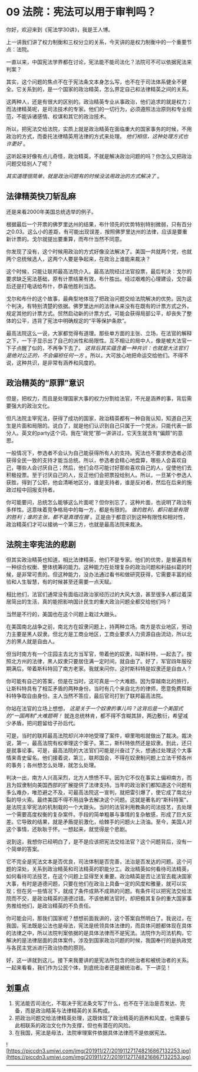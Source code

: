 # 09 法院：宪法可以用于审判吗？

你好，欢迎来到《宪法学30讲》，我是王人博。

上一讲我们讲了权力制衡和三权分立的关系，今天讲的是权力制衡中的一个重要节点：法院。

一直以来，中国宪法学界都在讨论，宪法能不能司法化？法院可不可以依据宪法来判案？

其实，这个问题的焦点不在于宪法条文本身怎么写，也不在于司法体系健全不健全。它关系到的，是一个国家的政治精英，怎么界定自己和法律精英之间的关系。

这两种人，还是有很大的区别的。政治精英专业从事政治，他们追求的就是权力；而法律精英呢，是司法技术的专家。他们的一切行为，必须遵照法治原则和专业规范，不能诉诸感情、权谋和其它的政治技术。

所以，把宪法交给法院，实质上就是政治精英在面临重大的国家事务的时候，不用政治的方式，而委托法律精英用法律的方式来处理。 *他们相信，这种处理方式也许更好* 。

这听起来好像有点儿奇怪，政治精英，不就是解决政治问题的吗？你怎么又把政治问题交给别人了呢？

 *其实道理很简单，就是政治问题有的时候没法用政治的方式解决了* 。

## 法律精英快刀斩乱麻

还是来看2000年美国总统选举的例子。

根据最后一个开票的佛罗里达州的结果，布什领先的优势特别特别微弱，只有百分之0.03。这么小的差距，有可能出现误差，按照佛罗里达州的法律，应该是要重新计票的。戈尔就提出要重算，而布什当然不同意。

你发现了没有，这个时候用政治的方式好像没法解决了。美国一共就两个党，也就两个总统候选人，这两个人要是争起来，在政治上谁能来裁决？

这个时候，只能让联邦最高法院介入。最高法院经过法官投票，最后判决：戈尔的要求缺乏宪法基础，原有计票结果有效，布什胜出。经过艰难的心理建设，戈尔最后还是打电话给布什，恭喜他胜利当选。

戈尔和布什的这个故事，最典型地体现了把政治问题交给法院解决的优势。因为这个判决，有特别清楚的依据。佛罗里达州的法律从来没有在既有的计票方式之外，规定其他的计票方式。贸然启动新的计票方式，可能会获得局部公平，却丧失了整体的公平，违背了宪法中明确规定的“平等保护条款”。

最高法院这么一说，大家都觉得有道理。那些单方面的主张、立场，在法官的解释之下，一下子显示出了自己的派性和局限性。互不相让的局中人，像是被大法官一下子点醒了似的，不再争下去了。 *这背后其实蕴含着一种共识：也就是大法官们是绝对公正的，不会偏袒任何一方* 。所以，大可放心地把命运交给他们。不得不说，这种共识，是非常有涵养和风度的。

## 政治精英的“原罪”意识

但是，把权力，而且是处理国家大事的权力分割给法官，不光是涵养的事，背后需要强大的政治文化。

但凡法院主宰宪法，获得了成功的国家，政治精英都有一种自我认知，知道自己天生是片面和局限的。说白了，就是他们认识到自己只属于一个党派，只能代表一部分人。英文的party这个词，我在“政党”那一讲讲过，它天生就含有“偏颇”的意思。

一般情况下，参选者不会认为自己能获得所有人的支持。宪法也不要求参选者必须获得全民一致的支持才能当总统。所以，参选者会精心地盘算，哪些人会喜欢自己，哪些人会讨厌自己；然后，他们会尽可能讨好那些喜欢自己的人，促使他们去积极投票。至于讨厌自己的人，反正他们会把票投给别人。所以，一旦某个参选人获胜，得到了公职，他会清晰地区分，谁是支持者，谁是反对者，然后在后来的施政过程中回报支持者。

你可能要问，总统怎么能够这么片面呢？但你别忘了，这种片面，也说明了政治有多样性。这意味着竞争格局中的每一方，都是有限的。 *谁的胜利，都只能是有限的胜利；谁的主张，都不是真理在握* 。正是由于都意识到这种有限性和相对性，政治精英们才可以接纳一个第三方，也就是最高法院来裁决。

## 法院主宰宪法的悲剧

但其实政治精英也知道，相比法律精英，他们不是专家。他们的优势，是普遍具有一种综合权衡、整体统筹的能力。这种能力在处理复杂的政治问题和利益纠葛的时候，是非常可贵的。但这种能力，没办法通过看书和做研究获得，它需要丰富的经验和人生智慧，有的时候甚至还需要一点天赋。

相比他们，法官们通常没有面临过政治家经历过的大风大浪，甚至很多人都过着深居简出的生活，真的能把影响国计民生的重大政治问题全都交给他们吗？

当然是不行的，美国也在这个问题上栽过大跟头。

在美国南北战争之前，南北方在奴隶问题上，持两种立场。南方是农业地区，劳动力主要是黑人奴隶。但北方是工商业地区，工商业要求人力资源自由流动，所以北方的黑人就是自由人。

但当时南方有一个庄园主去北方当军官，带着他的奴隶，叫斯科特，—起去了。按照北方州的法律，黑人奴隶只要居住满一定时间，就自由了。好了，军官四年服役期满后，带着斯科特回了南方老家。我就来问你，这时斯科特是奴隶还是自由人？

你可能有自己的答案，但是在当时，这可真是一个大难题。因为穿越南北的旅行，让斯科特具有了相互矛盾的两种身份。当时有几个来自北方的律师，愿意免费帮斯科特争取自由身份。主人当然不答应，最后官司打到了联邦最高法院。

你站在法官的立场上想想， *这是关于一个奴隶的事儿吗？这背后是一个美国式的“一国两制”大难题啊！* 就连总统林肯，都不得不含糊其辞，两边敷衍，希望减少矛盾，把问题留给子孙后代。

可是，当时的联邦最高法院却兴冲冲地受理了案件，噼里啪啦就做出了裁决。裁决说，第一，最高法院有权审理这个案子。第二，斯科特依然还是奴隶。到此，还只是就事论事。可是，最高法院的大法官们可能是兴奋过了头，想通过处理这个大事情来青史留名。他们接着说，第三，联邦国会，不得在奴隶制问题上立法干预各州的事务；各州想怎么处理，就怎么处理。

判决一出，南方人兴高采烈，北方人愤愤不平。因为它不仅在事实上偏袒南方，而且为奴隶制向美国西部的扩展提供了法律支持。当年的政治家们都知道这个问题有多么难办，唯恐避之不及，可最高法院这一宣判，就把雷引爆了，使它成了南北分裂的导火索。最终美国不得不用战争去解决这个问题。这就是著名的“斯科特案”，是法院主宰宪法的机制栽的一个大跟头。当时的法官利用教条的司法技艺，去处理一个需要高度权衡的复杂案件。手段的简单粗暴与事情的复杂敏感，形成了巨大反差。它导致的结果，就是矛盾提前激化，给棘手的问题火上浇油。至今，美国人对这个事情，还耿耿于怀。一想起来，就觉得是个悲剧。

说到这，我想你已经明白了，是不是应该把宪法交给法官？这个问题背后，没有一个简单的答案。

它不完全是宪法文本是否优良，司法体制是否完善，法治是否发达的问题。这个问题的深处，关系到政治精英和司法精英的职能分工。政治精英如何看待司法精英，如何看待司法技艺，在这个问题上显得至关重要。政治精英是否让法官去裁决国家大事，有时是道德问题，只要在他们在政治上具备一定的风度和雅量，就可以实现；但在另一些情况下，就成了条件成熟不成熟的问题。有条件可以把宪法交给法院而不交，是政治精英的道德过错。不该依赖法官时，却把极其复杂的重大国家事务推给他们，是政治精英的不负责任。

你可能会问，那我们国家呢？想想前面我讲的，这个答案自然明白了。我说过，在我国，宪法既是公法也是母法，宪法是统领具体法律的，而具体问题都体现在具体的法律之中，所以法院判案依据的是具体法律而不是宪法。法院作为司法机构，它解决的是法律层面的具体案件。涉及到国家政治问题的时候，我国奉行的是执政党与各民主党派进行政治协商的原则。

好，这一讲就到这儿。接下来我要讲的是宪法所包含的统治者和被统治者的关系。一起来看看，我们作为公民个体，到底统治者还是被统治者。下一讲见！

## 划重点

1. 宪法能否司法化，不取决于宪法条文写了什么，也不在于法治是否发达、完备，而是政治精英与法律精英的关系构成。
2. 把政治问题交给法律精英处理，这既体现了政治精英的涵养和风度，也需要与此相联系的政治文化作为支撑，但也有潜在的风险。
3. 在我国，宪法是母法，法院审理案件依据具体法律而不是依据宪法。


![https://piccdn3.umiwi.com/img/201911/27/201911271748216867132253.jpg](https://piccdn3.umiwi.com/img/201911/27/201911271748216867132253.jpg)

---
